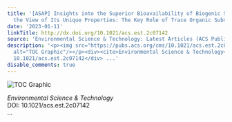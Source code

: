 ```yaml
---
title: '[ASAP] Insights into the Superior Bioavailability of Biogenic Sulfur from
  the View of Its Unique Properties: The Key Role of Trace Organic Substances'
date: '2023-01-11'
linkTitle: http://dx.doi.org/10.1021/acs.est.2c07142
source: 'Environmental Science & Technology: Latest Articles (ACS Publications)'
description: '<p><img src="https://pubs.acs.org/cms/10.1021/acs.est.2c07142/asset/images/medium/es2c07142_0010.gif"
  alt="TOC Graphic"/></p><div><cite>Environmental Science & Technology</cite></div><div>DOI:
  10.1021/acs.est.2c07142</div> ...'
disable_comments: true
---
```

<p><img src="https://pubs.acs.org/cms/10.1021/acs.est.2c07142/asset/images/medium/es2c07142_0010.gif" alt="TOC Graphic"/></p><div><cite>Environmental Science & Technology</cite></div><div>DOI: 10.1021/acs.est.2c07142</div> ...